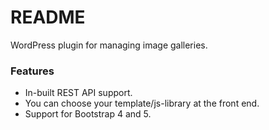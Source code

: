 # README #
WordPress plugin for managing image galleries.

### Features ###
* In-built REST API support.
* You can choose your template/js-library at the front end.
* Support for Bootstrap 4 and 5.
